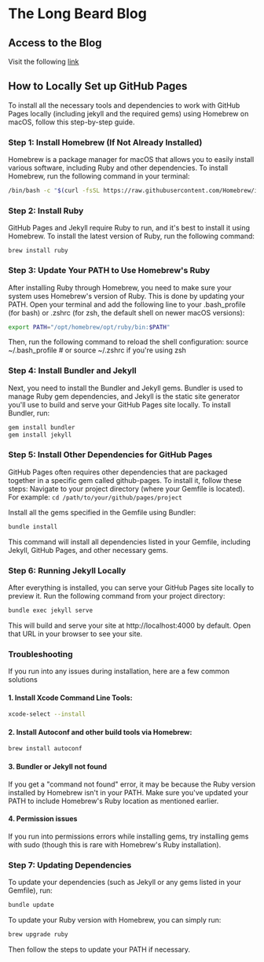 # The Long Beard Blog

## Access to the Blog
Visit the following [link](https://andreagiussani.github.io/the-long-beard-blog/)

## How to Locally Set up GitHub Pages 
To install all the necessary tools and dependencies to work with GitHub Pages locally (including jekyll and the required gems) using Homebrew on macOS, follow this step-by-step guide.

### Step 1: Install Homebrew (If Not Already Installed)
Homebrew is a package manager for macOS that allows you to easily install various software, including Ruby and other dependencies.
To install Homebrew, run the following command in your terminal:
```bash
/bin/bash -c "$(curl -fsSL https://raw.githubusercontent.com/Homebrew/install/HEAD/install.sh)"
```

###  Step 2: Install Ruby
GitHub Pages and Jekyll require Ruby to run, and it's best to install it using Homebrew.
To install the latest version of Ruby, run the following command:
```
brew install ruby
```

###  Step 3: Update Your PATH to Use Homebrew's Ruby
After installing Ruby through Homebrew, you need to make sure your system uses Homebrew's version of Ruby. This is done by updating your PATH.
Open your terminal and add the following line to your .bash_profile (for bash) or .zshrc (for zsh, the default shell on newer macOS versions):
```bash
export PATH="/opt/homebrew/opt/ruby/bin:$PATH"
```

Then, run the following command to reload the shell configuration:
source ~/.bash_profile  # or source ~/.zshrc if you're using zsh

###  Step 4: Install Bundler and Jekyll
Next, you need to install the Bundler and Jekyll gems. Bundler is used to manage Ruby gem dependencies, and Jekyll is the static site generator you'll use to build and serve your GitHub Pages site locally.
To install Bundler, run:
```bash
gem install bundler
gem install jekyll
```

###  Step 5: Install Other Dependencies for GitHub Pages
GitHub Pages often requires other dependencies that are packaged together in a specific gem called github-pages. To install it, follow these steps:
Navigate to your project directory (where your Gemfile is located). For example: `cd /path/to/your/github/pages/project`

Install all the gems specified in the Gemfile using Bundler:
```bash
bundle install
```

This command will install all dependencies listed in your Gemfile, including Jekyll, GitHub Pages, and other necessary gems.
###  Step 6: Running Jekyll Locally
After everything is installed, you can serve your GitHub Pages site locally to preview it.
Run the following command from your project directory:
```bash
bundle exec jekyll serve
```

This will build and serve your site at http://localhost:4000 by default. Open that URL in your browser to see your site.

### Troubleshooting
If you run into any issues during installation, here are a few common solutions

#### 1. Install Xcode Command Line Tools:
```bash
xcode-select --install
```


#### 2. Install Autoconf and other build tools via Homebrew:
```bash
brew install autoconf
```

####  3. Bundler or Jekyll not found
If you get a "command not found" error, it may be because the Ruby version installed by Homebrew isn't in your PATH. Make sure you've updated your PATH to include Homebrew's Ruby location as mentioned earlier.


####  4. Permission issues
If you run into permissions errors while installing gems, try installing gems with sudo (though this is rare with Homebrew's Ruby installation).


### Step 7: Updating Dependencies
To update your dependencies (such as Jekyll or any gems listed in your Gemfile), run:
```bash
bundle update
```


To update your Ruby version with Homebrew, you can simply run:
```bash
brew upgrade ruby
```
Then follow the steps to update your PATH if necessary.
